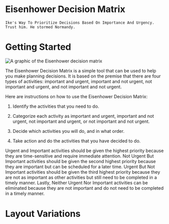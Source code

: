 # Eisenhower Decision Matrix
`Ike's Way To Prioritize Decisions Based On Importance And Urgency. Trust him. He stormed Normandy.`
# Getting Started
![A graphic of the Eisenhower decision matrix](https://upload.wikimedia.org/wikipedia/commons/3/33/7_habits_decision-making_matrix.png)

The Eisenhower Decision Matrix is a simple tool that can be used to help you make planning decisions. It is based on the premise that there are four types of activities: important and urgent, important and not urgent, not important and urgent, and not important and not urgent.

Here are instructions on how to use the Eisenhower Decision Matrix:

1. Identify the activities that you need to do.

2. Categorize each activity as important and urgent, important and not urgent, not important and urgent, or not important and not urgent.

3. Decide which activities you will do, and in what order.

4. Take action and do the activities that you have decided to do.

 Urgent and Important activities should be given the highest priority because they are time-sensitive and require immediate attention. Not Urgent But Important activities should be given the second highest priority because they are important but can be scheduled for a later time. Urgent But Not Important activities should be given the third highest priority because they are not as important as other activities but still need to be completed in a timely manner. Lastly, Neither Urgent Nor Important activities can be eliminated because they are not important and do not need to be completed in a timely manner.

# Layout Variations

